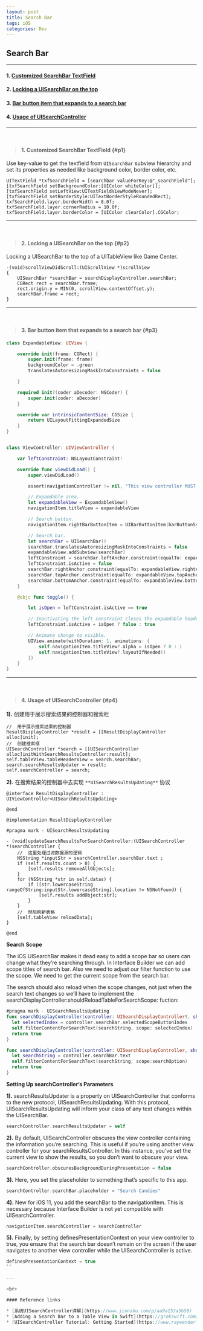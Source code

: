 ```yaml
---
layout: post
title: Search Bar
tags: iOS
categories: Dev
---
```


## Search Bar

---

#### 1. [Customized SearchBar TextField](#p2)
#### 2. [Locking a UISearchBar on the top](#p2)
#### 3. [Bar button item that expands to a search bar](#p3)
#### 4. [Usage of UISearchController](#p4)

---

<br>

> #### 1. Customized SearchBar TextField {#p1}

Use key-value to get the textfield from `UISearchBar` subview hierarchy and set its properties as needed like background color, border color, etc.

```objc
UITextField *txfSearchField = [searchbar valueForKey:@"_searchField"];
[txfSearchField setBackgroundColor:[UIColor whiteColor]];
[txfSearchField setLeftView:UITextFieldViewModeNever];
[txfSearchField setBorderStyle:UITextBorderStyleRoundedRect];
txfSearchField.layer.borderWidth = 8.0f; 
txfSearchField.layer.cornerRadius = 10.0f;
txfSearchField.layer.borderColor = [UIColor clearColor].CGColor;
```

---

<br>

> #### 2. Locking a UISearchBar on the top {#p2}

Locking a UISearchBar to the top of a UITableView like Game Center.

```objc
-(void)scrollViewDidScroll:(UIScrollView *)scrollView 
{
    UISearchBar *searchBar = searchDisplayController.searchBar;
    CGRect rect = searchBar.frame;
    rect.origin.y = MIN(0, scrollView.contentOffset.y);
    searchBar.frame = rect;
}
```

---

<br>

> #### 3. Bar button item that expands to a search bar {#p3}

```swift
class ExpandableView: UIView {

    override init(frame: CGRect) {
        super.init(frame: frame)
        backgroundColor = .green
        translatesAutoresizingMaskIntoConstraints = false

    }

    required init?(coder aDecoder: NSCoder) {
        super.init(coder: aDecoder)
    }

    override var intrinsicContentSize: CGSize {
        return UILayoutFittingExpandedSize
    }
}


class ViewController: UIViewController {

    var leftConstraint: NSLayoutConstraint!

    override func viewDidLoad() {
        super.viewDidLoad()

        assert(navigationController != nil, "This view controller MUST be embedded in a navigation controller.")

        // Expandable area.
        let expandableView = ExpandableView()
        navigationItem.titleView = expandableView

        // Search button.
        navigationItem.rightBarButtonItem = UIBarButtonItem(barButtonSystemItem: .search, target: self, action: #selector(toggle))

        // Search bar.
        let searchBar = UISearchBar()
        searchBar.translatesAutoresizingMaskIntoConstraints = false
        expandableView.addSubview(searchBar)
        leftConstraint = searchBar.leftAnchor.constraint(equalTo: expandableView.leftAnchor)
        leftConstraint.isActive = false
        searchBar.rightAnchor.constraint(equalTo: expandableView.rightAnchor).isActive = true
        searchBar.topAnchor.constraint(equalTo: expandableView.topAnchor).isActive = true
        searchBar.bottomAnchor.constraint(equalTo: expandableView.bottomAnchor).isActive = true
    }

    @objc func toggle() {

        let isOpen = leftConstraint.isActive == true

        // Inactivating the left constraint closes the expandable header.
        leftConstraint.isActive = isOpen ? false : true

        // Animate change to visible.
        UIView.animate(withDuration: 1, animations: {
            self.navigationItem.titleView?.alpha = isOpen ? 0 : 1
            self.navigationItem.titleView?.layoutIfNeeded()
        })
    }
}
```

---

<br>

> #### 4. Usage of UISearchController {#p4}

**1).** 创建用于展示搜索结果的控制器和搜索栏

```objc
//  用于展示搜索结果的控制器
ResultDisplayController *result = [[ResultDisplayController alloc]init];
//  创建搜索框
UISearchController *search = [[UISearchController alloc]initWithSearchResultsController:result];
self.tableView.tableHeaderView = search.searchBar;
search.searchResultsUpdater = result;
self.searchController = search;
```

**2).** 在搜索结果的控制器中去实现 `**UISearchResultsUpdating**` 协议

```objc
@interface ResultDisplayController : UIViewController<UISearchResultsUpdating>

@end
```

```objc
@implementation ResultDisplayController

#pragma mark - UISearchResultsUpdating

- (void)updateSearchResultsForSearchController:(UISearchController *)searchController {
    //  这里处理过滤数据源的逻辑
    NSString *inputStr = searchController.searchBar.text ;
    if (self.results.count > 0) {
        [self.results removeAllObjects];
    }
    for (NSString *str in self.datas) {
        if ([str.lowercaseString rangeOfString:inputStr.lowercaseString].location != NSNotFound) {
            [self.results addObject:str];
        }
    }
    //  然后刷新表格
    [self.tableView reloadData];
}

@end
```

**Search Scope**

The iOS UISearchBar makes it dead easy to add a scope bar so users can change what they’re searching through. 
In Interface Builder we can add scope titles of search bar. Also we need to adjust our filter function to use the
 scope. We need to get the current scope from the search bar.

The search should also reload when the scope changes, not just when the search text changes so we’ll have to implement the searchDisplayController:shouldReloadTableForSearchScope: fuction:


```swift
#pragma mark - UISearchResultsUpdating
func searchDisplayController(controller: UISearchDisplayController!, shouldReloadTableForSearchString searchString: String!) -> Bool {
  let selectedIndex = controller.searchBar.selectedScopeButtonIndex
  self.filterContentForSearchText(searchString, scope: selectedIndex)
  return true
}

func searchDisplayController(controller: UISearchDisplayController, shouldReloadTableForSearchScope searchOption: Int) -> Bool {
  let searchString = controller.searchBar.text
  self.filterContentForSearchText(searchString, scope:searchOption)
  return true
}
```

**Setting Up searchController‘s Parameters**

**1).** searchResultsUpdater is a property on UISearchController that conforms to the new protocol, UISearchResultsUpdating. With this protocol, UISearchResultsUpdating will inform your class of any text changes within the UISearchBar.

```swift
searchController.searchResultsUpdater = self
```

**2).** By default, UISearchController obscures the view controller containing the information you’re searching. This is useful if you’re using another view controller for your searchResultsController. In this instance, you’ve set the current view to show the results, so you don’t want to obscure your view.

```swift
searchController.obscuresBackgroundDuringPresentation = false
```

**3).** Here, you set the placeholder to something that’s specific to this app.

```swift
searchController.searchBar.placeholder = "Search Candies"
```

**4).** New for iOS 11, you add the searchBar to the navigationItem. This is necessary because Interface Builder is not yet compatible with UISearchController.

```swift
navigationItem.searchController = searchController
```

**5).** Finally, by setting definesPresentationContext on your view controller to true, you ensure that the search bar doesn’t remain on the screen if the user navigates to another view controller while the UISearchController is active.

```swift
definesPresentationContext = true
``

---

<br>

#### Reference links

* [系统UISearchController详解](https://www.jianshu.com/p/aa9a153a5b58)
* [Adding a Search Bar to a Table View in Swift](https://grokswift.com/swift-tableview-search-bar/)
* [UISearchController Tutorial: Getting Started](https://www.raywenderlich.com/4363809-uisearchcontroller-tutorial-getting-started)
